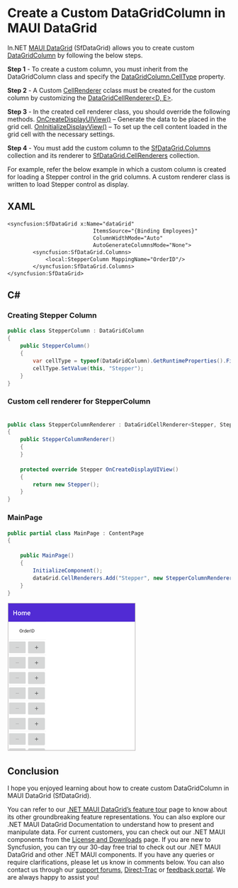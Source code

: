 # Create a Custom DataGridColumn in MAUI DataGrid
In.NET [MAUI DataGrid](https://www.syncfusion.com/maui-controls/maui-datagrid) (SfDataGrid) allows you to create custom [DataGridColumn](https://help.syncfusion.com/cr/maui/Syncfusion.Maui.DataGrid.DataGridColumn.html) by following the below steps.

**Step 1** - To create a custom column, you must inherit from the DataGridColumn class and specify the [DataGridColumn.CellType](https://help.syncfusion.com/cr/maui/Syncfusion.Maui.DataGrid.DataGridColumn.html#Syncfusion_Maui_DataGrid_DataGridColumn_CellType) property.

**Step 2** -	A Custom [CellRenderer](https://help.syncfusion.com/cr/maui/Syncfusion.Maui.DataGrid.SfDataGrid.html#Syncfusion_Maui_DataGrid_SfDataGrid_CellRenderers) cclass must be created for the custom column by customizing the  [DataGridCellRenderer<D, E>](https://help.syncfusion.com/cr/maui/Syncfusion.Maui.DataGrid.DataGridCellRenderer-2.html).

**Step 3** -	In the created cell renderer class, you should override the following methods.
	[OnCreateDisplayUIView()](https://help.syncfusion.com/cr/maui/Syncfusion.Maui.DataGrid.DataGridCellRenderer-2.html#Syncfusion_Maui_DataGrid_DataGridCellRenderer_2_OnCreateDisplayUIView) – Generate the data to be placed in the grid cell.
     [OnInitializeDisplayView()](https://help.syncfusion.com/cr/maui/Syncfusion.Maui.DataGrid.DataGridCellRenderer-2.html#Syncfusion_Maui_DataGrid_DataGridCellRenderer_2_OnInitializeDisplayView_Syncfusion_Maui_DataGrid_DataColumnBase__0_) – To set up the cell content loaded in the grid cell with the necessary settings.
 

**Step 4** -	You must add the custom column to the  [SfDataGrid.Columns](https://help.syncfusion.com/cr/maui/Syncfusion.Maui.DataGrid.SfDataGrid.html#Syncfusion_Maui_DataGrid_SfDataGrid_Columns) collection and its renderer to  [SfDataGrid.CellRenderers](https://help.syncfusion.com/cr/maui/Syncfusion.Maui.DataGrid.SfDataGrid.html#Syncfusion_Maui_DataGrid_SfDataGrid_CellRenderers) collection.

For example, refer the below example in which a custom column is created for loading a Stepper control in the grid columns. A custom renderer class is written to load Stepper control as display.

## XAML
```XAML
<syncfusion:SfDataGrid x:Name="dataGrid"  
                           ItemsSource="{Binding Employees}"       
                           ColumnWidthMode="Auto"
                           AutoGenerateColumnsMode="None">
        <syncfusion:SfDataGrid.Columns>
            <local:StepperColumn MappingName="OrderID"/>
        </syncfusion:SfDataGrid.Columns>
</syncfusion:SfDataGrid>

```

## C#
### Creating Stepper Column
```C#
public class StepperColumn : DataGridColumn
{
    public StepperColumn()
    {
        var cellType = typeof(DataGridColumn).GetRuntimeProperties().FirstOrDefault((property) => property.Name == "CellType");
        cellType.SetValue(this, "Stepper");
    }
}
```
### Custom cell renderer for StepperColumn
```C#

public class StepperColumnRenderer : DataGridCellRenderer<Stepper, Stepper>
{
    public StepperColumnRenderer()
    {
    }

    protected override Stepper OnCreateDisplayUIView()
    {
        return new Stepper();
    }
}
```
### MainPage
```C#
public partial class MainPage : ContentPage
{
    
    public MainPage()
    {
        InitializeComponent();
        dataGrid.CellRenderers.Add("Stepper", new StepperColumnRenderer());
    }	
}
```
![How to create a Custom DataGridColumn](CustomDatagridColumn.png)
## Conclusion
I hope you enjoyed learning about how to create custom DataGridColumn in MAUI DataGrid (SfDataGrid).

You can refer to our [.NET MAUI DataGrid’s feature tour](https://www.syncfusion.com/maui-controls/maui-datagrid) page to know about its other groundbreaking feature representations. You can also explore our .NET MAUI DataGrid Documentation to understand how to present and manipulate data.
For current customers, you can check out our .NET MAUI components from the [License and Downloads](https://www.syncfusion.com/account/downloads) page. If you are new to Syncfusion, you can try our 30-day free trial to check out our .NET MAUI DataGrid and other .NET MAUI components.
If you have any queries or require clarifications, please let us know in comments below. You can also contact us through our [support forums](https://www.syncfusion.com/forums), [Direct-Trac](https://support.syncfusion.com/account/login?ReturnUrl=%2Faccount%2Fconnect%2Fauthorize%2Fcallback%3Fclient_id%3Dc54e52f3eb3cde0c3f20474f1bc179ed%26redirect_uri%3Dhttps%253A%252F%252Fsupport.syncfusion.com%252Fagent%252Flogincallback%26response_type%3Dcode%26scope%3Dopenid%2520profile%2520agent.api%2520integration.api%2520offline_access%2520kb.api%26state%3D8db41f98953a4d9ba40407b150ad4cf2%26code_challenge%3DvwHoT64z2h21eP_A9g7JWtr3vp3iPrvSjfh5hN5C7IE%26code_challenge_method%3DS256%26response_mode%3Dquery) or [feedback portal](https://www.syncfusion.com/feedback/maui?control=sfdatagrid). We are always happy to assist you!